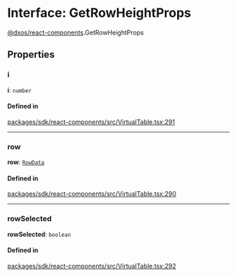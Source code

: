 # Interface: GetRowHeightProps

[@dxos/react-components](../modules/dxos_react_components.md).GetRowHeightProps

## Properties

### i

 **i**: `number`

#### Defined in

[packages/sdk/react-components/src/VirtualTable.tsx:291](https://github.com/dxos/dxos/blob/main/packages/sdk/react-components/src/VirtualTable.tsx#L291)

___

### row

 **row**: [`RowData`](../types/dxos_react_components.RowData.md)

#### Defined in

[packages/sdk/react-components/src/VirtualTable.tsx:290](https://github.com/dxos/dxos/blob/main/packages/sdk/react-components/src/VirtualTable.tsx#L290)

___

### rowSelected

 **rowSelected**: `boolean`

#### Defined in

[packages/sdk/react-components/src/VirtualTable.tsx:292](https://github.com/dxos/dxos/blob/main/packages/sdk/react-components/src/VirtualTable.tsx#L292)
